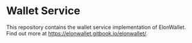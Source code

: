 # Wallet Service
This repository contains the wallet service implementation of ElonWallet. Find out more at https://elonwallet.gitbook.io/elonwallet/.
